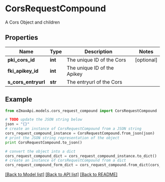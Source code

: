 # CorsRequestCompound

A Cors Object and children

## Properties

Name | Type | Description | Notes
------------ | ------------- | ------------- | -------------
**pki_cors_id** | **int** | The unique ID of the Cors | [optional] 
**fki_apikey_id** | **int** | The unique ID of the Apikey | 
**s_cors_entryurl** | **str** | The entryurl of the Cors | 

## Example

```python
from eZmaxApi.models.cors_request_compound import CorsRequestCompound

# TODO update the JSON string below
json = "{}"
# create an instance of CorsRequestCompound from a JSON string
cors_request_compound_instance = CorsRequestCompound.from_json(json)
# print the JSON string representation of the object
print CorsRequestCompound.to_json()

# convert the object into a dict
cors_request_compound_dict = cors_request_compound_instance.to_dict()
# create an instance of CorsRequestCompound from a dict
cors_request_compound_form_dict = cors_request_compound.from_dict(cors_request_compound_dict)
```
[[Back to Model list]](../README.md#documentation-for-models) [[Back to API list]](../README.md#documentation-for-api-endpoints) [[Back to README]](../README.md)


